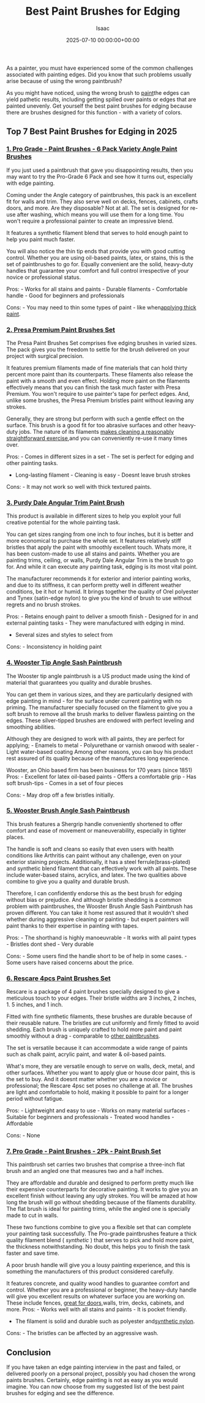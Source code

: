 ﻿---
title: Best Paint Brushes for Edging
description: As a painter, you must have experienced some of the common challenges associated with painting edges. Did you know that such problems usually arise because of...
slug: /best-paint-brushes-for-edging/
date: 2025-07-10 00:00:00+00:00
lastmod: 2025-07-10 00:00:00+03:00
author: Isaac
categories:
- Paint
tags:
- paint
- brushe
- edging
layout: post
---

As a painter, you must have experienced some of the common challenges associated with painting edges. Did you know that such problems usually arise because of using the wrong paintbrush?

As you might have noticed, using the wrong brush to [paint](https://pestpolicy.com/best-paint-brushes-for-acrylic-painting/)the edges can yield pathetic results, including getting spilled over paints or edges that are painted unevenly. Get yourself the best paint brushes for edging because there are brushes designed for this function - with a variety of colors.

## Top 7 Best Paint Brushes for Edging in 2025

###  [1. Pro Grade - Paint Brushes - 6 Pack Variety Angle Paint Brushes](https://www.amazon.com/dp/B07CB1Y7CN/?tag=p-policy-20)

If you just used a paintbrush that gave you disappointing results, then you may want to try the Pro-Grade 6 Pack and see how it turns out, especially with edge painting.

Coming under the Angle category of paintbrushes, this pack is an excellent fit for walls and trim. They also serve well on decks, fences, cabinets, crafts doors, and more. Are they disposable? Not at all. The set is designed for re-use after washing, which means you will use them for a long time. You won't require a professional painter to create an impressive blend.

It features a synthetic filament blend that serves to hold enough paint to help you paint much faster.

You will also notice the thin tip ends that provide you with good cutting control. Whether you are using oil-based paints, latex, or stains, this is the set of paintbrushes to go for. Equally convenient are the solid, heavy-duty handles that guarantee your comfort and full control irrespective of your novice or professional status.

Pros: - Works for all stains and paints - Durable filaments - Comfortable handle - Good for beginners and professionals

Cons: - You may need to thin some types of paint - like when[applying thick paint](https://en.wikipedia.org/wiki/Impasto).


###  [2. Presa Premium Paint Brushes Set](https://www.amazon.com/dp/B011ARI5IU/?tag=p-policy-20)

The Presa Paint Brushes Set comprises five edging brushes in varied sizes. The pack gives you the freedom to settle for the brush delivered on your project with surgical precision.

It features premium filaments made of fine materials that can hold thirty percent more paint than its counterparts. These filaments also release the paint with a smooth and even effect. Holding more paint on the filaments effectively means that you can finish the task much faster with Presa Premium. You won't require to use painter's tape for perfect edges. And, unlike some brushes, the Presa Premium bristles paint without leaving any strokes.

Generally, they are strong but perform with such a gentle effect on the surface. This brush is a good fit for too abrasive surfaces and other heavy-duty jobs. The nature of its filaments [makes cleaning a reasonably straightforward exercise](https://www.housebeautiful.com/lifestyle/cleaning-tips/g3618/how-to-make-cleaning-easier/),and you can conveniently re-use it many times over.

Pros: - Comes in different sizes in a set - The set is perfect for edging and other painting tasks.

- Long-lasting filament - Cleaning is easy - Doesnt leave brush strokes

Cons: - It may not work so well with thick textured paints.

###  [3. Purdy Dale Angular Trim Paint Brush](https://www.amazon.com/dp/B00002N8YZ/?tag=p-policy-20)

This product is available in different sizes to help you exploit your full creative potential for the whole painting task.

You can get sizes ranging from one inch to four inches, but it is better and more economical to purchase the whole set. It features relatively stiff bristles that apply the paint with smoothly excellent touch. Whats more, it has been custom-made to use all stains and paints. Whether you are painting trims, ceiling, or walls, Purdy Dale Angular Trim is the brush to go for. And while it can execute any painting task, edging is its most vital point.

The manufacturer recommends it for exterior and interior painting works, and due to its stiffness, it can perform pretty well in different weather conditions, be it hot or humid. It brings together the quality of Orel polyester and Tynex (satin-edge nylon) to give you the kind of brush to use without regrets and no brush strokes.

Pros: - Retains enough paint to deliver a smooth finish - Designed for in and external painting tasks - They were manufactured with edging in mind.

- Several sizes and styles to select from

Cons: - Inconsistency in holding paint


###  [4. Wooster Tip Angle Sash Paintbrush](https://www.amazon.com/dp/B000SFFYU8/?tag=p-policy-20)

The Wooster tip angle paintbrush is a US product made using the kind of material that guarantees you quality and durable brushes.

You can get them in various sizes, and they are particularly designed with edge painting in mind - for the surface under current painting with no priming. The manufacturer specially focused on the filament to give you a soft brush to remove all the brush marks to deliver flawless painting on the edges. These silver-tipped brushes are endowed with perfect leveling and smoothing abilities.

Although they are designed to work with all paints, they are perfect for applying; - Enamels to metal - Polyurethane or varnish onwood with sealer - Light water-based coating Among other reasons, you can buy his product rest assured of its quality because of the manufactures long experience.

Wooster, an Ohio based firm has been business for 170 years (since 1851) Pros: - Excellent for latex oil-based paints - Offers a comfortable grip - Has soft brush-tips - Comes in a set of four pieces

Cons: - May drop off a few bristles initially.

###  [5. Wooster Brush Angle Sash Paintbrush](https://www.amazon.com/dp/B002YC06T2/?tag=p-policy-20)

This brush features a Shergrip handle conveniently shortened to offer comfort and ease of movement or maneuverability, especially in tighter places.

The handle is soft and cleans so easily that even users with health conditions like Arthritis can paint without any challenge, even on your exterior staining projects. Additionally, it has a steel ferrule(brass-plated) and synthetic blend filament that can effectively work with all paints. These include water-based stains, acrylics, and latex. The two qualities above combine to give you a quality and durable brush.

Therefore, I can confidently endorse this as the best brush for edging without bias or prejudice. And although bristle shedding is a common problem with paintbrushes, the Wooster Brush Angle Sash Paintbrush has proven different. You can take it home rest assured that it wouldn't shed whether during aggressive cleaning or painting - but expert painters will paint thanks to their expertise in painting with tapes.

Pros: - The shorthand is highly manoeuvrable - It works with all paint types - Bristles dont shed - Very durable

Cons: - Some users find the handle short to be of help in some cases. - Some users have raised concerns about the price.


###  [6. Rescare 4pcs Paint Brushes Set](https://www.amazon.com/dp/B08BHRHZQS/?tag=p-policy-20)

Rescare is a package of 4 paint brushes specially designed to give a meticulous touch to your edges. Their bristle widths are 3 inches, 2 inches, 1. 5 inches, and 1 inch.

Fitted with fine synthetic filaments, these brushes are durable because of their reusable nature. The bristles are cut uniformly and firmly fitted to avoid shedding. Each brush is uniquely crafted to hold more paint and paint smoothly without a drag - comparable to [other paintbrushes](https://pestpolicy.com/best-paint-brushes-for-watercolor/).

The set is versatile because it can accommodate a wide range of paints such as chalk paint, acrylic paint, and water & oil-based paints.

What's more, they are versatile enough to serve on walls, deck, metal, and other surfaces. Whether you want to apply glue or house dcor paint, this is the set to buy. And it doesnt matter whether you are a novice or professional; the Rescare 4psc set poses no challenge at all. The brushes are light and comfortable to hold, making it possible to paint for a longer period without fatigue.

Pros: - Lightweight and easy to use - Works on many material surfaces - Suitable for beginners and professionals - Treated wood handles - Affordable

Cons: - None


###  [7. Pro Grade - Paint Brushes - 2Pk - Paint Brush Set](https://www.amazon.com/dp/B07JHZNJSB/?tag=p-policy-20)

This paintbrush set carries two brushes that comprise a three-inch flat brush and an angled one that measures two and a half inches.

They are affordable and durable and designed to perform pretty much like their expensive counterparts for decorative painting. It works to give you an excellent finish without leaving any ugly strokes. You will be amazed at how long the brush will go without shedding because of the filaments durability. The flat brush is ideal for painting trims, while the angled one is specially made to cut in walls.

These two functions combine to give you a flexible set that can complete your painting task successfully. The Pro-grade paintbrushes feature a thick quality filament blend ( *synthetic* ) that serves to pick and hold more paint, the thickness notwithstanding. No doubt, this helps you to finish the task faster and save time.

A poor brush handle will give you a lousy painting experience, and this is something the manufacturers of this product considered carefully.

It features concrete, and quality wood handles to guarantee comfort and control. Whether you are a professional or beginner, the heavy-duty handle will give you excellent results on whatever surface you are working on. These include fences, [great for doors](https://pestpolicy.com/best-paint-sprayer-for-doors/),walls, trim, decks, cabinets, and more. Pros: - Works well with all stains and paints - It is pocket friendly.

- The filament is solid and durable such as polyester and[synthetic nylon](https://sciencing.com/nylons-properties-uses-8627049.html).

Cons: - The bristles can be affected by an aggressive wash.

##  Conclusion

If you have taken an edge painting interview in the past and failed, or delivered poorly on a personal project, possibly you had chosen the wrong paints brushes. Certainly, edge painting is not as easy as you would imagine. You can now choose from my suggested list of the best paint brushes for edging and see the difference.

